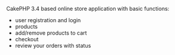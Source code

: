 CakePHP 3.4 based online store application with basic functions:
- user registration and login
- products
- add/remove products to cart
- checkout
- review your orders with status